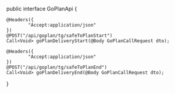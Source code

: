 public interface GoPlanApi {

    @Headers({
            "Accept:application/json"
    })
    @POST("/api/goplan/tg/safeToPlanStart")
    Call<Void> goPlanDeliveryStart(@Body GoPlanCallRequest dto);

    @Headers({
            "Accept:application/json"
    })
    @POST("/api/goplan/tg/safeToPlanEnd")
    Call<Void> goPlanDeliveryEnd(@Body GoPlanCallRequest dto);

}
